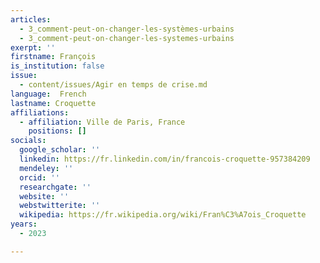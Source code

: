 ```yaml
---
articles:
  - 3_comment-peut-on-changer-les-systèmes-urbains
  - 3_comment-peut-on-changer-les-systemes-urbains
exerpt: ''
firstname: François
is_institution: false
issue:
  - content/issues/Agir en temps de crise.md
language:  French
lastname: Croquette
affiliations:
  - affiliation: Ville de Paris, France
    positions: []
socials:
  google_scholar: ''
  linkedin: https://fr.linkedin.com/in/francois-croquette-957384209
  mendeley: ''
  orcid: ''
  researchgate: ''
  website: ''
  webstwitterite: ''
  wikipedia: https://fr.wikipedia.org/wiki/Fran%C3%A7ois_Croquette
years:
  - 2023

---
```

